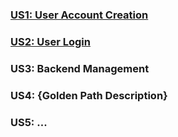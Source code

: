 ### [US1: User Account Creation](https://docs.google.com/presentation/d/168Fc4ERGA6ZJV6rMkrm079E98-3INiS2o2NB9zgWvhI/edit?usp=sharing)

### [US2: User Login](https://docs.google.com/presentation/d/1RXPwQExU2fWFpdYALtuoYH3nal9gUyZCxD283IUxYXM/edit?usp=sharing)

### US3: Backend Management

### US4: {Golden Path Description}

### US5: ... 
